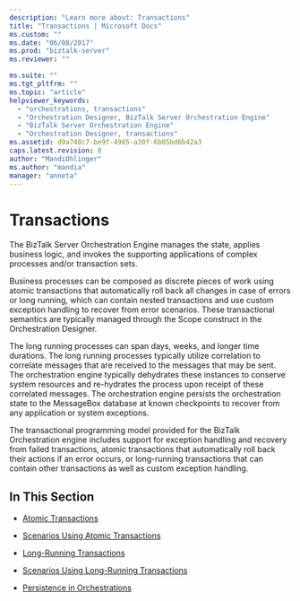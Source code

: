 ```yaml
---
description: "Learn more about: Transactions"
title: "Transactions | Microsoft Docs"
ms.custom: ""
ms.date: "06/08/2017"
ms.prod: "biztalk-server"
ms.reviewer: ""

ms.suite: ""
ms.tgt_pltfrm: ""
ms.topic: "article"
helpviewer_keywords: 
  - "orchestrations, transactions"
  - "Orchestration Designer, BizTalk Server Orchestration Engine"
  - "BizTalk Server Orchestration Engine"
  - "Orchestration Designer, transactions"
ms.assetid: d9a748c7-be9f-4965-a30f-6b05bd6b42a3
caps.latest.revision: 8
author: "MandiOhlinger"
ms.author: "mandia"
manager: "anneta"
---
```

# Transactions
The BizTalk Server Orchestration Engine manages the state, applies business logic, and invokes the supporting applications of complex processes and/or transaction sets.  
  
 Business processes can be composed as discrete pieces of work using atomic transactions that automatically roll back all changes in case of errors or long running, which can contain nested transactions and use custom exception handling to recover from error scenarios. These transactional semantics are typically managed through the Scope construct in the Orchestration Designer.  
  
 The long running processes can span days, weeks, and longer time durations. The long running processes typically utilize correlation to correlate messages that are received to the messages that may be sent. The orchestration engine typically dehydrates these instances to conserve system resources and re-hydrates the process upon receipt of these correlated messages. The orchestration engine persists the orchestration state to the MessageBox database at known checkpoints to recover from any application or system exceptions.  
  
 The transactional programming model provided for the BizTalk Orchestration engine includes support for exception handling and recovery from failed transactions, atomic transactions that automatically roll back their actions if an error occurs, or long-running transactions that can contain other transactions as well as custom exception handling.  
  
## In This Section  
  
-   [Atomic Transactions](../core/atomic-transactions.md)  
  
-   [Scenarios Using Atomic Transactions](../core/scenarios-using-atomic-transactions.md)  
  
-   [Long-Running Transactions](../core/long-running-transactions.md)  
  
-   [Scenarios Using Long-Running Transactions](../core/scenarios-using-long-running-transactions.md)  
  
-   [Persistence in Orchestrations](../core/persistence-in-orchestrations.md)
